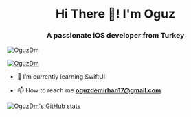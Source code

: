 <h1 align="center">Hi There 👋! I'm Oguz</h1>
<h3 align="center">A passionate iOS developer from Turkey</h3>

<p align="left"> <img src="https://komarev.com/ghpvc/?username=OguzDm&label=Profile%20views&color=0e75b6&style=flat" alt="OguzDm" /> </p>

<p align="left"> <a href="https://github.com/ryo-ma/github-profile-trophy"><img src="https://github-profile-trophy.vercel.app/?username=OguzDm" alt="OguzDm" /></a> </p>

- 🌱 I’m currently learning SwiftUI

- 📫 How to reach me **oguzdemirhan17@gmail.com**



[![OguzDm's GitHub stats](https://github-readme-stats.vercel.app/api?username=OguzDm)](https://github.com/anuraghazra/github-readme-stats)


